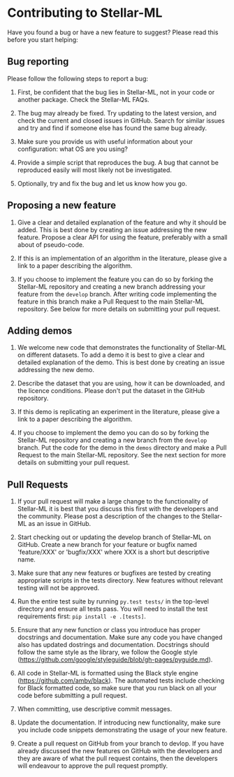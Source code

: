 # Contributing to Stellar-ML

Have you found a bug or have a new feature to suggest? Please read this before you start helping:

## Bug reporting

Please follow the following steps to report a bug:

1. First, be confident that the bug lies in Stellar-ML, not in your code or another package. Check the Stellar-ML FAQs.

1. The bug may already be fixed. Try updating to the latest version, and check the current and closed issues in GitHub. Search for similar issues and try and find if someone else has found the same bug already.

3. Make sure you provide us with useful information about your configuration: what OS are you using?

4. Provide a simple script that reproduces the bug. A bug that cannot be reproduced easily will most likely not be investigated.

5. Optionally, try and fix the bug and let us know how you go.

## Proposing a new feature

1. Give a clear and detailed explanation of the feature and why it should be added. This is best done by creating an issue addressing the new feature. Propose a clear API for using the feature, preferably with a small about of pseudo-code.

2. If this is an implementation of an algorithm in the literature, please give a link to a paper describing the algorithm.

3. If you choose to implement the feature you can do so by forking the Stellar-ML repository and creating a new branch addressing your feature from the `develop` branch. After writing code implementing the feature in this branch make a Pull Request to the main Stellar-ML repository. See below for more details on submitting your pull request.

## Adding demos

1. We welcome new code that demonstrates the functionality of Stellar-ML on different datasets. To add a demo it is best to give a clear and detailed explanation of the demo. This is best done by creating an issue addressing the new demo.

3. Describe the dataset that you are using, how it can be downloaded, and the licence conditions. Please don't put the dataset in the GitHub repository.

2. If this demo is replicating an experiment in the literature, please give a link to a paper describing the algorithm.

3. If you choose to implement the demo you can do so by forking the Stellar-ML repository and creating a new branch from the `develop` branch. Put the code for the demo in the `demos` directory and make a Pull Request to the main Stellar-ML repository. See the next section for more details on submitting your pull request.


## Pull Requests

1. If your pull request will make a large change to the functionality of Stellar-ML it is best that you discuss this first with the developers and the community. Please post a description of the changes to the Stellar-ML as an issue in GitHub.

2. Start checking out or updating the develop branch of Stellar-ML on GitHub. Create a new branch for your feature or bugfix named 'feature/XXX' or 'bugfix/XXX' where XXX is a short but descriptive name.

3. Make sure that any new features or bugfixes are tested by creating appropriate scripts in the tests directory. New features without relevant testing will not be approved.

4. Run the entire test suite by running `py.test tests/` in the top-level directory and ensure all tests pass. You will need to install the test requirements first: `pip install -e .[tests]`.

5. Ensure that any new function or class you introduce has proper docstrings and documentation. Make sure any code you have changed also has updated dostrings and documentation. Docstrings should follow the same style as the library, we follow the Google style (https://github.com/google/styleguide/blob/gh-pages/pyguide.md).

6. All code in Stellar-ML is formatted using the Black style engine (https://github.com/ambv/black). The automated tests include checking for Black formatted code, so make sure that you run black on all your code before submitting a pull request.

7. When committing, use descriptive commit messages.

8. Update the documentation. If introducing new functionality, make sure you include code snippets demonstrating the usage of your new feature.

9. Create a pull request on GitHub from your branch to devlop. If you have already discussed the new features on GitHub with the developers and they are aware of what the pull request contains, then the developers will endeavour to approve the pull request promptly.
